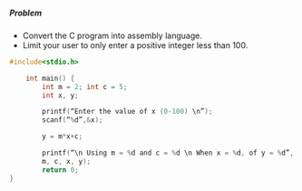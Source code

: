 ##### Problem
- Convert the C program into assembly language. 
- Limit your user to only enter a positive integer less than 100.


```C
#include<stdio.h>

    int main() {
        int m = 2; int c = 5;
        int x, y;

        printf(“Enter the value of x (0-100) \n”);
        scanf(“%d”,&x);

        y = m*x+c;

        printf(“\n Using m = %d and c = %d \n When x = %d, of y = %d”,
        m, c, x, y);
        return 0;
}
```
